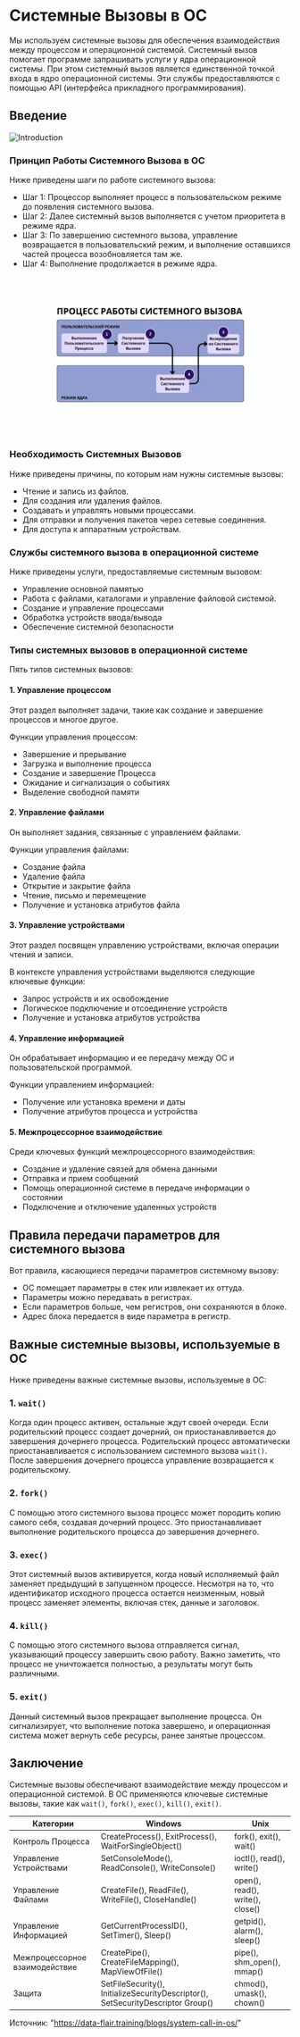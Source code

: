 # Системные Вызовы в ОС

Мы используем системные вызовы для обеспечения взаимодействия между процессом и операционной системой.
Системный вызов помогает программе запрашивать услуги у ядра операционной системы. При этом системный вызов является единственной точкой входа в ядро операционной системы. Эти службы предоставляются с помощью API (интерфейса прикладного программирования).

## Введение

![Introduction](https://github.com/pefbrute/Articles/blob/main/%D0%9F%D0%B5%D1%80%D0%B5%D0%B2%D0%BE%D0%B4%D1%8B/%22%D0%A1%D0%B8%D1%81%D1%82%D0%B5%D0%BC%D0%BD%D1%8B%D0%B5%20%D0%92%D1%8B%D0%B7%D0%BE%D0%B2%D1%8B%22%20%D0%BE%D1%82%20DataFlair/intrdctn.jpg)

### Принцип Работы Системного Вызова в ОС
Ниже приведены шаги по работе системного вызова:
- Шаг 1: Процессор выполняет процесс в пользовательском режиме до появления системного вызова.
- Шаг 2: Далее системный вызов выполняется с учетом приоритета в режиме ядра.
- Шаг 3: По завершению системного вызова, управление возвращается в пользовательский режим, и выполнение оставшихся частей процесса возобновляется там же.
- Шаг 4: Выполнение продолжается в режиме ядра.

![Workings of a System Call](https://github.com/pefbrute/Articles/blob/main/%D0%9F%D0%B5%D1%80%D0%B5%D0%B2%D0%BE%D0%B4%D1%8B/%22%D0%A1%D0%B8%D1%81%D1%82%D0%B5%D0%BC%D0%BD%D1%8B%D0%B5%20%D0%92%D1%8B%D0%B7%D0%BE%D0%B2%D1%8B%22%20%D0%BE%D1%82%20DataFlair/working.jpg)

### Необходимость Системных Вызовов
Ниже приведены причины, по которым нам нужны системные вызовы:
- Чтение и запись из файлов.
- Для создания или удаления файлов.
- Создавать и управлять новыми процессами.
- Для отправки и получения пакетов через сетевые соединения.
- Для доступа к аппаратным устройствам.

### Службы системного вызова в операционной системе
Ниже приведены услуги, предоставляемые системным вызовом:
- Управление основной памятью
- Работа с файлами, каталогами и управление файловой системой.
- Создание и управление процессами
- Обработка устройств ввода/вывода
- Обеспечение системной безопасности

### Типы системных вызовов в операционной системе
Пять типов системных вызовов:

#### 1. Управление процессом
Этот раздел выполняет задачи, такие как создание и завершение процессов и многое другое.

Функции управления процессом:
- Завершение и прерывание
- Загрузка и выполнение процесса
- Создание и завершение Процесса
- Ожидание и сигнализация о событиях
- Выделение свободной памяти

#### 2. Управление файлами
Он выполняет задания, связанные с управлением файлами.

Функции управления файлами:
- Создание файла
- Удаление файла
- Открытие и закрытие файла
- Чтение, письмо и перемещение
- Получение и установка атрибутов файла

#### 3. Управление устройствами
Этот раздел посвящен управлению устройствами, включая операции чтения и записи.

В контексте управления устройствами выделяются следующие ключевые функции:
- Запрос устройств и их освобождение
- Логическое подключение и отсоединение устройств
- Получение и установка атрибутов устройства

#### 4. Управление информацией
Он обрабатывает информацию и ее передачу между ОС и пользовательской программой.

Функции управлением информацией:
- Получение или установка времени и даты
- Получение атрибутов процесса и устройства

#### 5. Межпроцессорное взаимодействие
Среди ключевых функций межпроцессорного взаимодействия:
- Создание и удаление связей для обмена данными
- Отправка и прием сообщений
- Помощь операционной системе в передаче информации о состоянии
- Подключение и отключение удаленных устройств

## Правила передачи параметров для системного вызова
Вот правила, касающиеся передачи параметров системному вызову:
- ОС помещает параметры в стек или извлекает их оттуда.
- Параметры можно передавать в регистрах.
- Если параметров больше, чем регистров, они сохраняются в блоке.
- Адрес блока передается в виде параметра в регистр.

## Важные системные вызовы, используемые в ОС
Ниже приведены важные системные вызовы, используемые в ОС:

### 1. `wait()`
Когда один процесс активен, остальные ждут своей очереди. Если родительский процесс создает дочерний, он приостанавливается до завершения дочернего процесса. Родительский процесс автоматически приостанавливается с использованием системного вызова `wait()`. После завершения дочернего процесса управление возвращается к родительскому.

### 2. `fork()`
С помощью этого системного вызова процесс может породить копию самого себя, создавая дочерний процесс. Это приостанавливает выполнение родительского процесса до завершения дочернего.

### 3. `exec()`
Этот системный вызов активируется, когда новый исполняемый файл заменяет предыдущий в запущенном процессе. Несмотря на то, что идентификатор исходного процесса остается неизменным, новый процесс заменяет элементы, включая стек, данные и заголовок.

### 4. `kill()`
С помощью этого системного вызова отправляется сигнал, указывающий процессу завершить свою работу. Важно заметить, что процесс не уничтожается полностью, а результаты могут быть различными.

### 5. `exit()`
Данный системный вызов прекращает выполнение процесса. Он сигнализирует, что выполнение потока завершено, и операционная система может вернуть себе ресурсы, ранее занятые процессом.

## Заключение
Системные вызовы обеспечивают взаимодействие между процессом и операционной системой. В ОС применяются ключевые системные вызовы, такие как `wait()`, `fork()`, `exec()`, `kill()`, `exit()`.

| Категории |	Windows |	Unix |
| --- | --- | --- |
| Контроль Процесса |	CreateProcess(), ExitProcess(), WaitForSingleObject() |	fork(), exit(), wait() |
| Управление Устройствами |	SetConsoleMode(), ReadConsole(), WriteConsole() |	ioctl(), read(), write() |
| Управление Файлами |	CreateFile(), ReadFile(), WriteFile(), CloseHandle() |	open(), read(), write(), close() |
| Управление Информацией |	GetCurrentProcessID(), SetTimer(), Sleep() |	getpid(), alarm(), sleep() |
| Межпроцессорное взаимодействие |	CreatePipe(), CreateFileMapping(), MapViewOfFile() |	pipe(), shm_open(), mmap() |
| Защита |	SetFileSecurity(), InitializeSecurityDescriptor(), SetSecurityDescriptor Group() |	chmod(), umask(), chown() |

Источник: "https://data-flair.training/blogs/system-call-in-os/"
